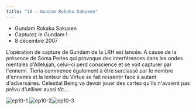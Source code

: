 ```yaml
---
title: "10 - Gundam Rokaku Sakusen"
---
```


* Gundam Rokaku Sakusen
* Capturez le Gundam !
* 8 décembre 2007


L'opération de capture de Gundam de la LRH est lancée. A cause de la présence de Soma Peries qui provoque des interférences dans les ondes mentales d'Allelujah, celui-ci perd conscience et se voit capturer par l'ennemi. Tieria commence également à être surclassé par le nombre d'ennemis et la lenteur du Virtue se fait ressentir face à autant d'adversaires. Celestial Being va devoir jouer des cartes qu'ils n'avaient pas prévu d'utiliser aussi tôt...


![ep10-1](/images/stories/saga/gundam00/episodes/s1/ep10-1.jpg) ![ep10-2](/images/stories/saga/gundam00/episodes/s1/ep10-2.jpg)![ep10-3](/images/stories/saga/gundam00/episodes/s1/ep10-3.jpg)
